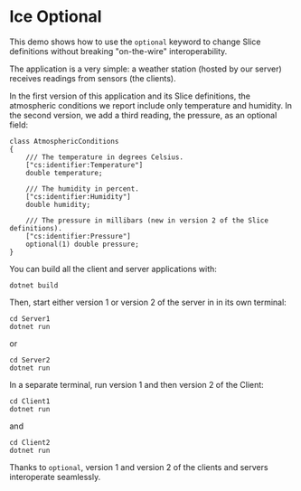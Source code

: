 # Ice Optional

This demo shows how to use the `optional` keyword to change Slice definitions without breaking "on-the-wire"
interoperability.

The application is a very simple: a weather station (hosted by our server) receives readings from sensors (the clients).

In the first version of this application and its Slice definitions, the atmospheric conditions we report include only
temperature and humidity. In the second version, we add a third reading, the pressure, as an optional field:

```ice
class AtmosphericConditions
{
    /// The temperature in degrees Celsius.
    ["cs:identifier:Temperature"]
    double temperature;

    /// The humidity in percent.
    ["cs:identifier:Humidity"]
    double humidity;

    /// The pressure in millibars (new in version 2 of the Slice definitions).
    ["cs:identifier:Pressure"]
    optional(1) double pressure;
}
```

You can build all the client and server applications with:

``` shell
dotnet build
```

Then, start either version 1 or version 2 of the server in in its own terminal:

```shell
cd Server1
dotnet run
```

or

```shell
cd Server2
dotnet run
```

In a separate terminal, run version 1 and then version 2 of the Client:

```shell
cd Client1
dotnet run
```

and

```shell
cd Client2
dotnet run
```

Thanks to `optional`, version 1 and version 2 of the clients and servers interoperate seamlessly.
